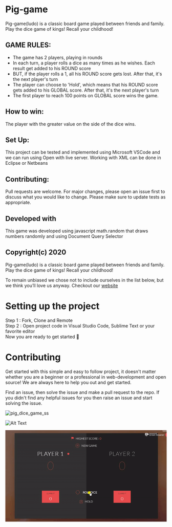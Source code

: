 # Pig-game

Pig-game(ludo) is a classic board game played between friends and family. Play the dice game of kings! Recall your childhood!


## GAME RULES:

- The game has 2 players, playing in rounds
- In each turn, a player rolls a dice as many times as he wishes. Each result get added to his ROUND score
- BUT, if the player rolls a 1, all his ROUND score gets lost. After that, it's the next player's turn
- The player can choose to 'Hold', which means that his ROUND score gets added to his GLOBAL score. After that, it's the next player's turn
- The first player to reach 100 points on GLOBAL score wins the game.


## How to win:
The player with the greater value on the side of the dice wins.

## Set Up:
This project can be tested and implemented using Microsoft VSCode and we can run using Open with live server. 
Working with XML can be done in Eclipse or Netbeans 



## Contributing:
Pull requests are welcome. For major changes, please open an issue first to discuss what you would like to change.
Please make sure to update tests as appropriate.

## Developed with
This game was developed using javascript math.random that draws numbers randomly and using Document Query Selector 

## Copyright(c) 2020

Pig-game(ludo) is a classic board game played between friends and family. Play the dice game of kings! Recall your childhood!

To remain unbiased we chose not to include ourselves in the list below, but we think you’ll love us anyway.
Checkout our [website](https://gouri-panda.github.io/Pig-game/)

# Setting up the project
Step 1 : Fork, Clone and Remote </br>
Step 2 : Open project code in Visual Studio Code, Sublime Text or your favorite editor</br>
Now you are ready to get started 🎉 



# Contributing
Get started with this simple and easy to follow project, it doesn't matter whether you are a beginner or a professional in web-development and open source!
We are always here to help you out and get started. </br>

Find an issue, then solve the issue and make a pull request to the repo. If you didn't find any helpful issues for you then raise an issue and start solving the issue.

![pig_dice_game_ss](https://user-images.githubusercontent.com/43576162/95025880-d6a0c700-06aa-11eb-863b-695c089cb0fe.png)


![Alt Text](https://i.imgur.com/hQR9STC.gif)


![REsponsive_site](https://github.com/aritrochakraborty29/www.predulive.org/blob/master/img/20201008-022331.gif)
